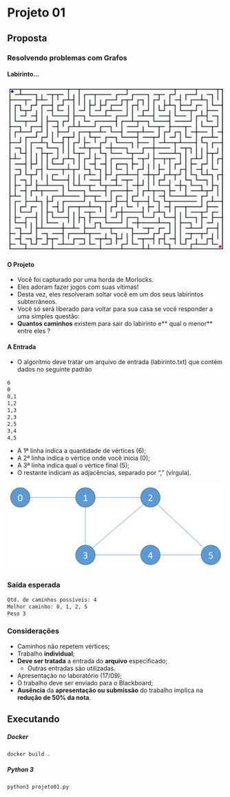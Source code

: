# Projeto 01

## Proposta

### Resolvendo problemas com Grafos

#### Labirinto...

![](./images/labirinto.png)

#### O Projeto

- Você foi capturado por uma horda de Morlocks.
- Eles adoram fazer jogos com suas vítimas!
- Desta vez, eles resolveram soltar você em um dos seus labirintos subterrâneos.
- Você só será liberado para voltar para sua casa se você responder a uma simples questão:
- **Quantos caminhos** existem para sair do labirinto e** qual o menor** entre eles ?

#### A Entrada

- O algoritmo deve tratar um arquivo de entrada (labirinto.txt) que contém dados no seguinte padrão

```
6
0
0,1
1,2
1,3
2,3
2,5
3,4
4,5
```

- A 1ª linha indica a quantidade de vértices (6);
- A 2ª linha indica o vértice onde você inicia (0);
- A 3ª linha indica qual o vértice final (5);
- O restante indicam as adjacências, separado por “,” (vírgula).

![](./images/graph.png)

### Saída esperada

```
Qtd. de caminhos possíveis: 4
Melhor caminho: 0, 1, 2, 5
Peso 3
```

### Considerações

- Caminhos não repetem vértices;
- Trabalho **individual**;
- **Deve ser tratada** a entrada do **arquivo** especificado;
  - Outras entradas são utilizadas.
- Apresentação no laboratório (17/09);
- O trabalho deve ser enviado para o Blackboard;
- **Ausência** da **apresentação ou submissão** do trabalho implica na **redução de 50% da nota**.

## Executando

##### Docker

```
docker build .
```

##### Python 3

```
python3 projeto01.py
```
